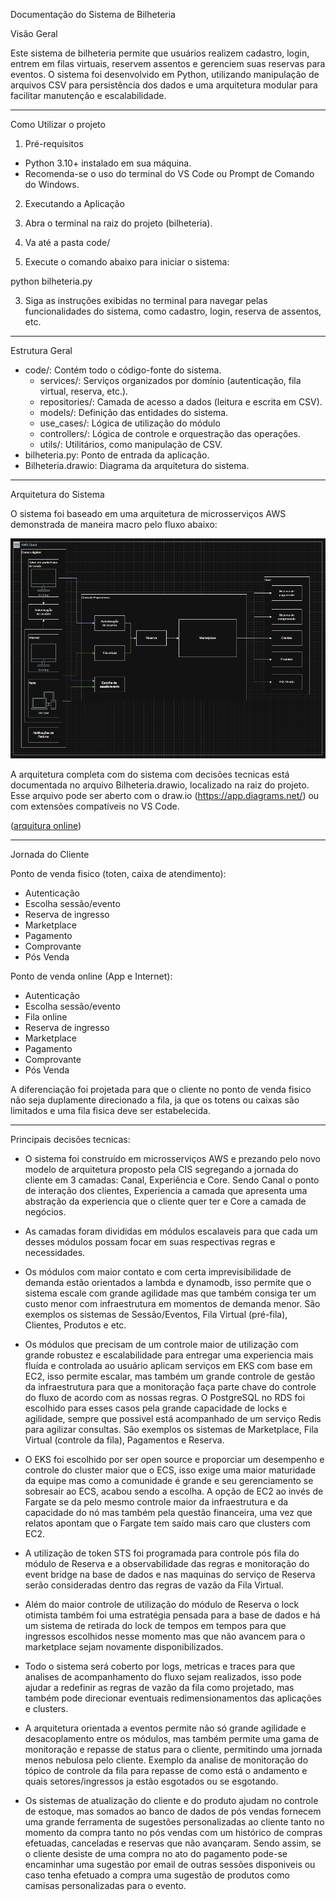 Documentação do Sistema de Bilheteria 

Visão Geral

Este sistema de bilheteria permite que usuários realizem cadastro, login, entrem em filas virtuais, reservem assentos e gerenciem suas reservas para eventos. O sistema foi desenvolvido em Python, utilizando manipulação de arquivos CSV para persistência dos dados e uma arquitetura modular para facilitar manutenção e escalabilidade.

---

Como Utilizar o projeto

1. Pré-requisitos

- Python 3.10+ instalado em sua máquina.
- Recomenda-se o uso do terminal do VS Code ou Prompt de Comando do Windows.

2. Executando a Aplicação

1. Abra o terminal na raiz do projeto (bilheteria).
2. Va até a pasta code/ 
2. Execute o comando abaixo para iniciar o sistema:

python bilheteria.py

3. Siga as instruções exibidas no terminal para navegar pelas funcionalidades do sistema, como cadastro, login, reserva de assentos, etc.

---

Estrutura Geral

- code/: Contém todo o código-fonte do sistema.
  - services/: Serviços organizados por domínio (autenticação, fila virtual, reserva, etc.).
  - repositories/: Camada de acesso a dados (leitura e escrita em CSV).
  - models/: Definição das entidades do sistema.
  - use_cases/: Lógica de utilização do módulo
  - controllers/: Lógica de controle e orquestração das operações.
  - utils/: Utilitários, como manipulação de CSV.
- bilheteria.py: Ponto de entrada da aplicação.
- Bilheteria.drawio: Diagrama da arquitetura do sistema.

---

Arquitetura do Sistema

O sistema foi baseado em uma arquitetura de microsserviços AWS demonstrada de maneira macro pelo fluxo abaixo:

![alt text](image.png)

A arquitetura completa com do sistema com decisões tecnicas está documentada no arquivo Bilheteria.drawio, localizado na raiz do projeto.  
Esse arquivo pode ser aberto com o draw.io (https://app.diagrams.net/) ou com extensões compatíveis no VS Code.

([arquitura online](https://drive.google.com/file/d/1bf0bW3I_wGfjEkM1CzY8Zi1apX_R9hcF/view?usp=drive_link))


---

Jornada do Cliente

Ponto de venda fisico (toten, caixa de atendimento):
  - Autenticação
  - Escolha sessão/evento
  - Reserva de ingresso
  - Marketplace
  - Pagamento
  - Comprovante
  - Pós Venda

Ponto de venda online (App e Internet):
  - Autenticação
  - Escolha sessão/evento
  - Fila online
  - Reserva de ingresso
  - Marketplace
  - Pagamento
  - Comprovante
  - Pós Venda

A diferenciação foi projetada para que o cliente no ponto de venda fisico não seja duplamente direcionado a fila, ja que os totens ou caixas são limitados e uma fila fisica deve ser estabelecida.

---

Principais decisões tecnicas: 

- O sistema foi construído em microsserviços AWS e prezando pelo novo modelo de arquitetura proposto pela CIS segregando a jornada do cliente em 3 camadas: Canal, Experiência e Core. Sendo Canal o ponto de interação dos clientes, Experiencia a camada que apresenta uma abstração da experiencia que o cliente quer ter e Core a camada de negócios.

- As camadas foram divididas em módulos escalaveis para que cada um desses módulos possam focar em suas respectivas regras e necessidades. 

- Os módulos com maior contato e com certa imprevisibilidade de demanda estão orientados a lambda e dynamodb, isso permite que o sistema escale com grande agilidade mas que também consiga ter um custo menor com infraestrutura em momentos de demanda menor. São exemplos os sistemas de Sessão/Eventos, Fila Virtual (pré-fila),  Clientes, Produtos e etc.

- Os módulos que precisam de um controle maior de utilização com grande robustez e escalabilidade para entregar uma experiencia mais fluída e controlada ao usuário aplicam serviços em EKS com base em EC2, isso permite escalar, mas também um grande controle de gestão da infraestrutura para que a monitoração faça parte chave do controle do fluxo de acordo com as nossas regras. O PostgreSQL no RDS foi escolhido para esses casos pela grande capacidade de locks e agilidade, sempre que possivel está acompanhado de um serviço Redis para agilizar consultas. São exemplos os sistemas de Marketplace, Fila Virtual (controle da fila), Pagamentos e Reserva. 

- O EKS foi escolhido por ser open source e proporciar um desempenho e controle do cluster maior que o ECS, isso exige uma maior maturidade da equipe mas como a comunidade é grande e seu gerenciamento se sobresair ao ECS, acabou sendo a escolha. A opção de EC2 ao invés de Fargate se da pelo mesmo controle maior da infraestrutura e da capacidade do nó mas também pela questão financeira, uma vez que relatos apontam que o Fargate tem saído mais caro que clusters com EC2.

- A utilização de token STS foi programada para controle pós fila do módulo de Reserva e a observabilidade das regras e monitoração do event bridge na base de dados e nas maquinas do serviço de Reserva serão consideradas dentro das regras de vazão da Fila Virtual.

- Além do maior controle de utilização do módulo de Reserva o lock otimista também foi uma estratégia pensada para a base de dados e há um sistema de retirada do lock de tempos em tempos para que ingressos escolhidos nesse momento mas que não avancem para o marketplace sejam novamente disponibilizados.

- Todo o sistema será coberto por logs, metricas e traces para que analises de acompanhamento do fluxo sejam realizados, isso pode ajudar a redefinir as regras de vazão da fila como projetado, mas também pode direcionar eventuais redimensionamentos das aplicações e clusters.

- A arquitetura orientada a eventos permite não só grande agilidade e desacoplamento entre os módulos, mas também permite uma gama de monitoração e repasse de status para o cliente, permitindo uma jornada menos nebulosa pelo cliente. Exemplo da analise de monitoração do tópico de controle da fila para repasse de como está o andamento e quais setores/ingressos ja estão esgotados ou se esgotando.

- Os sistemas de atualização do cliente e do produto ajudam no controle de estoque, mas somados ao banco de dados de pós vendas fornecem uma grande ferramenta de sugestões personalizadas ao cliente tanto no momento da compra tanto no pós vendas com um histórico de compras efetuadas, canceladas e reservas que não avançaram. Sendo assim, se o cliente desiste de uma compra no ato do pagamento pode-se encaminhar uma sugestão por email de outras sessões disponiveis ou caso tenha efetuado a compra uma sugestão de produtos como camisas personalizadas para o evento.
